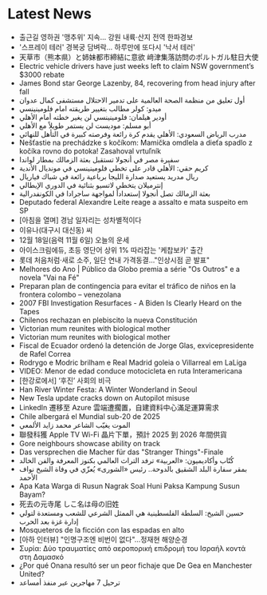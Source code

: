 # Latest News
-  출근길 영하권 '맹추위' 지속… 강원 내륙·산지 전역 한파경보
-  '스프레이 테러' 경복궁 담벼락… 하루만에 또다시 '낙서 테러'
-  天草市（熊本県）と姉妹都市締結に意欲 﨑津集落訪問のポルトガル駐日大使
-  Electric vehicle drivers have just weeks left to claim NSW government’s $3000 rebate
-  James Bond star George Lazenby, 84, recovering from head injury after fall
-  أول تعليق من منظمة الصحة العالمية على تدمير الاحتلال مستشفى كمال عدوان
-  ميدو: كولر مطالب بتغيير طريقته امام فلومينينسي
-  أودير هيلمان: فلومينينسي لن يغير خطته أمام الأهلي
-  أبو مسلم: موديست لن يستمر طويلاً مع الأهلي
-  مدرب الرياض السعودي: الأهلي يقدم كرة رائعة وفرصته كبيرة في التأهل للنهائي
-  Nešťastie na prechádzke s kočíkom: Mamička omdlela a dieťa spadlo z kočíka rovno do potoka! Zasahoval vrtuľník
-  سفيرة مصر في أنجولا تستقبل بعثة الزمالك بمطار لواندا
-  كريم حقي: الأهلي قادر على تخطي فلومينينسي في مونديال الأندية
-  ريال مدريد يستعيد صدارة الليجا برباعية رائعة في شباك فياريال
-  إنترميلان يتخطى لاتسيو بثنائية في الدوري الإيطالي
-  بعثة الزمالك تصل أنجولا إستعداداً لمواجهة ساجرادا في الكونفدرالية
-  Deputado federal Alexandre Leite reage a assalto e mata suspeito em SP
-  [아침을 열며] 경남 일자리는 성차별적이다
-  이유나(대구시 대신동) 씨
-  12월 18일(음력 11월 6일) 오늘의 운세
-  아이스크림에듀, 초등 영단어 상위 1% 따라잡는 '케찹보카' 출간
-  롯데 처음처럼·새로 소주, 일단 연내 가격동결…"인상시점 곧 발표"
-  Melhores do Ano | Público da Globo premia a série "Os Outros" e a novela "Vai na Fé"
-  Preparan plan de contingencia para evitar el tráfico de niños en la frontera colombo – venezolana
-  2007 FBI Investigation Resurfaces - A Biden Is Clearly Heard on the Tapes
-  Chilenos rechazan en plebiscito la nueva Constitución
-  Victorian mum reunites with biological mother
-  Victorian mum reunites with biological mother
-  Fiscal de Ecuador ordenó la detención de Jorge Glas, exvicepresidente de Rafel Correa
-  Rodrygo e Modric brilham e Real Madrid goleia o Villarreal em LaLiga
-  VIDEO: Menor de edad conduce motocicleta en ruta Interamericana
-  [한강로에서] ‘후진’ 사회의 비극
-  Han River Winter Festa: A Winter Wonderland in Seoul
-  New Tesla update cracks down on Autopilot misuse
-  LinkedIn 遷移至 Azure 雲端遭擱置，自建資料中心滿足運算需求
-  Chile albergará el Mundial sub-20 de 2025
-  الموت يغيّب الشاعر محمد زايد الألمعي
-  聯發科獲 Apple TV Wi-Fi 晶片下單，預計 2025 到 2026 年間供貨
-  Gore neighbours showcase ability on track
-  Das versprechen die Macher für das "Stranger Things"-Finale
-  كُتّاب وأكاديميون: «العربية» ترفد التراث العالمي بكنوز المعرفة والفن الخالد
-  بمقر سفارة البلد الشقيق بالدوحة.. رئيس «الشورى» يُعزّي في وفاة الشيخ نواف الأحمد
-  Apa Kata Warga di Rusun Nagrak Soal Huni Paksa Kampung Susun Bayam?
-  死去の元寺尾 しこ名は母の旧姓
-  حسين الشيخ: السلطة الفلسطينية هي الممثل الشرعي للشعب ومستعدة لتولي إدارة غزة بعد الحرب
-  Mosqueteros de la ficción con las espadas en alto
-  [아하 인터뷰] "인명구조엔 비번이 없다"…정재현 해양순경
-  Συρία: Δύο τραυματίες από αεροπορική επιδρομή του Ισραήλ κοντά στη Δαμασκό
-  ¿Por qué Onana resultó ser un peor fichaje que De Gea en Manchester United?
-  ترحيل 7 مهاجرين عبر منفذ أمساعد
